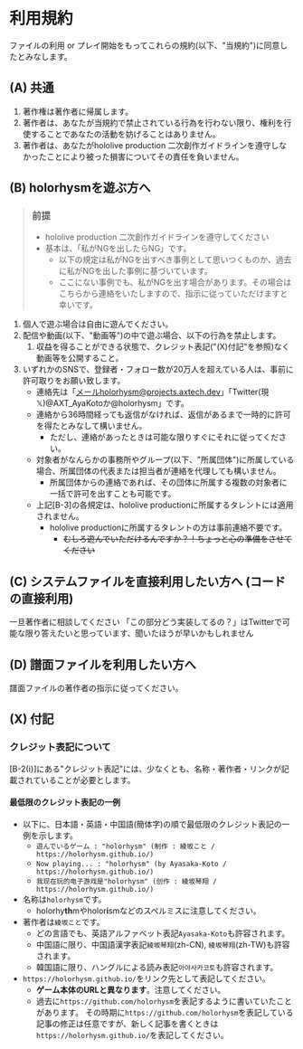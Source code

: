 # 利用規約

ファイルの利用 or プレイ開始をもってこれらの規約(以下、"当規約")に同意したとみなします。

## (A) 共通

1. 著作権は著作者に帰属します。
2. 著作者は、あなたが当規約で禁止されている行為を行わない限り、権利を行使することであなたの活動を妨げることはありません。
3. 著作者は、あなたがhololive production 二次創作ガイドラインを遵守しなかったことにより被った損害についてその責任を負いません。

## (B) holorhysmを遊ぶ方へ

> ### 前提
> - hololive production 二次創作ガイドラインを遵守してください
> - 基本は、「私がNGを出したらNG」です。
>     - 以下の規定は私がNGを出すべき事例として思いつくものか、過去に私がNGを出した事例に基づいています。
>     - ここにない事例でも、私がNGを出す場合があります。その場合はこちらから連絡をいたしますので、指示に従っていただけますと幸いです。

1. 個人で遊ぶ場合は自由に遊んでください。
2. 配信や動画(以下、"動画等")の中で遊ぶ場合、以下の行為を禁止します。
    1. 収益を得ることができる状態で、クレジット表記("(X)付記"を参照)なく動画等を公開すること。
3. いずれかのSNSで、登録者・フォロー数が20万人を超えている人は、事前に許可取りをお願い致します。
    - 連絡先は「メールholorhysm@projects.axtech.dev」「Twitter(現𝕏)@AXT_AyaKotoか@holorhysm」です。
    - 連絡から36時間経っても返信がなければ、返信があるまで一時的に許可を得たとみなして構いません。
        - ただし、連絡があったときは可能な限りすぐにそれに従ってください。
    - 対象者がなんらかの事務所やグループ(以下、"所属団体")に所属している場合、所属団体の代表または担当者が連絡を代理しても構いません。
        - 所属団体からの連絡であれば、その団体に所属する複数の対象者に一括で許可を出すことも可能です。
    - 上記[B-3]の各規定は、hololive productionに所属するタレントには適用されません。
        - hololive productionに所属するタレントの方は事前連絡不要です。
            - ~~むしろ遊んでいただけるんですか？！ちょっと心の準備をさせてください~~


## (C) システムファイルを直接利用したい方へ (コードの直接利用)

一旦著作者に相談してください
「この部分どう実装してるの？」はTwitterで可能な限り答えたいと思っています、聞いたほうが早いかもしれません

## (D) 譜面ファイルを利用したい方へ

譜面ファイルの著作者の指示に従ってください。

## (X) 付記

### クレジット表記について

[B-2(ⅰ)]にある"クレジット表記"には、少なくとも、名称・著作者・リンクが記載されていることが必要とします。

#### 最低限のクレジット表記の一例

- 以下に、日本語・英語・中国語(簡体字)の順で最低限のクレジット表記の一例を示します。
    - `遊んでいるゲーム : "holorhysm" (制作 : 綾坂こと / https://holorhysm.github.io/)`
    - `Now playing... : "holorhysm" (by Ayasaka-Koto / https://holorhysm.github.io/)`
    - `我现在玩的电子游戏是"holorhysm" (创作 : 綾坂琴翔 / https://holorhysm.github.io/)`
- 名称は`holorhysm`です。
    - holorhy**th**mやholor**i**smなどのスペルミスに注意してください。
- 著作者は`綾坂こと`です。
    - どの言語でも、英語アルファベット表記`Ayasaka-Koto`も許容されます。
    - 中国語に限り、中国語漢字表記`綾坂琴翔`(zh-CN), `綾坂琴翔`(zh-TW)も許容されます。
    - 韓国語に限り、ハングルによる読み表記`아야사카코토`も許容されます。
- `https://holorhysm.github.io/`をリンク先として表記してください。
    - **ゲーム本体のURLと異なります**。注意してください。
    - 過去に`https://github.com/holorhysm`を表記するように書いていたことがあります。
      その時期に`https://github.com/holorhysm`を表記している記事の修正は任意ですが、新しく記事を書くときは`https://holorhysm.github.io/`を表記してください。
